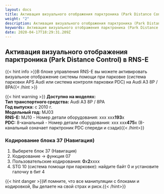 ```yaml
---
layout: docs
title: Активация визуального отображения парктроника (Park Distance Control) в RNS-E
weight: "2"
description: Активация визуального отображения парктроника (Park Distance Control) в RNS-E
keywords: Активация визуального отображения парктроника (Park Distance Control) в RNS-E
date: 2020-04-17T18:29:31.209Z
---
```

## Активация визуального отображения парктроника (Park Distance Control) в RNS-E

{{< hint info >}}В блоке управления RNS-E вы можете активировать визуальное отображение системы помощи при парковке (система парковки APS Audi или система контроля парковки PDC) на Audi A3 8P / 8PA{{< /hint >}}

{{< hint warning >}}
**Доступно на моделях:**\
**Тип транспортного средства:** Audi A3 8P / 8PA\
**Год выпуска:** с 2010 г.\
**Модельный год:** MJ03\
**RNS-E:** MJ10 - Номер детали оборудования: xxx xxx**193**x\
**PDC:** 8-канальный - Номер детали оборудования: xxx xxx**475**x (8-канальный означает парктроник PDC спереди и сзади){{< /hint>}}

### **Кодирование блока 37 (Навигация)**

1. Выберете блок 37 (Навигация)
2. Кодирование -> функция 07
3. Пользовательские кодирования: **0**х**2**хххх
4. STG 10 (система помощи при парковке): найдите байт 0 и установите галочку в бит 4

{{< hint danger >}}И помните, что все манипуляции с блоками и кодировкой, Вы делаете на свой страх и риск.{{< /hint>}}